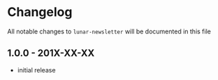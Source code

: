 # Changelog

All notable changes to `lunar-newsletter` will be documented in this file

## 1.0.0 - 201X-XX-XX

- initial release
